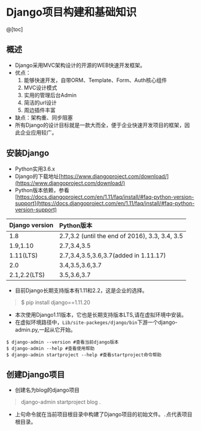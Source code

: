 # Django项目构建和基础知识

@[toc]

## 概述

* Django采用MVC架构设计的开源的WEB快速开发框架。
* 优点：
    1. 能够快速开发，自带ORM、Template、Form、Auth核心组件
    2. MVC设计模式
    3. 实用的管理后台Admin
    4. 简洁的url设计
    5. 周边插件丰富
* 缺点：架构重、同步阻塞
* 所有Django的设计目标就是一款大而全，便于企业快速开发项目的框架，因此企业应用较广。

## 安装Django

* Python实用3.6.x
* Django的下载地址[https://www.djangoproject.com/download/](https://www.djangoproject.com/download/)
* Python版本依赖，参看[https://docs.djangoproject.com/en/1.11/faq/install/#faq-python-version-support](https://docs.djangoproject.com/en/1.11/faq/install/#faq-python-version-support)

|Django version|Python版本|
|:-----------|:---------------|
|1.8|2.7,3.2 (until the end of 2016), 3.3, 3.4, 3.5|
|1.9,1.10|2.7,3.4,3.5|
|1.11(LTS)|2.7,3.4,3.5,3.6,3.7(added in 1.11.17)
|2.0|3.4,3.5,3.6,3.7|
|2.1,2.2(LTS)|3.5,3.6,3.7|

* 目前Django长期支持版本有1.11和2.2，这是企业的选择。

> $ pip install django==1.11.20

* 本次使用Django1.11版本，它也是长期支持版本LTS,请在虚拟环境中安装。
* 在虚拟环境路径中，`Lib/site-packeges/django/bin`下游一个django-admin.py,一起从它开始。

````shell
$ django-admin --version #查看当前django版本
$ django-admin --help #查看使用帮助
$ django-admin startproject --help #查看startproject命令帮助
````

## 创建Django项目

* 创建名为blog的django项目

> django-admin startproject blog .

* 上句命令就在当前项目根目录中构建了Django项目的初始文件。`.`点代表项目根目录。


























